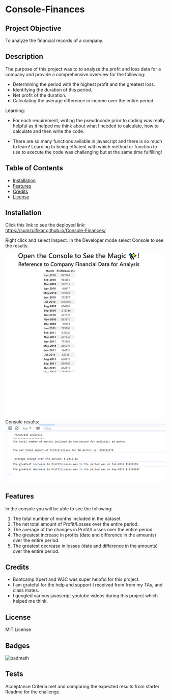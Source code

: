 # Console-Finances

## Project Objective

To analyze the financial records of a company.

## Description

The purpose of this project was to to analyze the profit and loss data for a company and provide a comprehensive overview for the following:

- Determining the period with the highest profit and the greatest loss.
- Identifying the duration of this period.
- Net profit of the duration.
- Calculating the average difference in income over the entire period.

Learning:
- For each requirement, writing the pseudocode prior to coding was really helpful as it helped me think about what I needed to calculate, how to calculate and then write the code.

- There are so many functions avilable in javascript and there is so much to learn! Learning to being efficient with which method or function to use to execute the code was challenging but at the same time fulfilling! 

## Table of Contents 

- [Installation](#installation)
- [Features](#features)
- [Credits](#credits)
- [License](#license)

## Installation

Click this link to see the deployed link:
https://sumzulfikar.github.io/Console-Finances/ 

Right click and select Inspect. In the Developer mode select Console to see the results.

![Application Screen Shot](./images/financeconsole.png)
Console results:
![Application Screen Shot](./images/consoleresults.PNG)

## Features

In the console you will be able to see the following:
1. The total number of months included in the dataset.
2. The net total amount of Profit/Losses over the entire period.
3. The average of the changes in Profit/Losses over the entire period.
4. The greatest increase in profits (date and difference in the amounts) over the entire period.
5. The greatest decrease in losses (date and difference in the amounts) over the entire period.


## Credits

- Bootcamp Xpert and W3C was super helpful for this project.
- I am grateful for the help and support I received from from my TAs, and class mates.
- I googled various javascript youtube videos during this project which helped me think.

## License

MIT License

## Badges

![badmath](https://github.com/sumzulfikar?tab=achievements)


## Tests

Acceptance Criteria met and comparing the expected results from starter Readme for the challenge.
